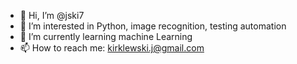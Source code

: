 - 👋 Hi, I’m @jski7
- 👀 I’m interested in Python, image recognition, testing automation
- 🌱 I’m currently learning machine Learning
- 📫 How to reach me: kirklewski.j@gmail.com

<!---
jski7/jski7 is a ✨ special ✨ repository because its `README.md` (this file) appears on your GitHub profile.
You can click the Preview link to take a look at your changes.
--->

